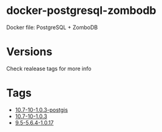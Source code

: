 # docker-postgresql-zombodb
Docker file: PostgreSQL + ZomboDB

# Versions
Check realease tags for more info

# Tags
- [10.7-10-1.0.3-postgis](https://github.com/calinrada/docker-postgresql-zombodb/tree/10.7-10-1.0.3-postgis)
- [10.7-10-1.0.3](https://github.com/calinrada/docker-postgresql-zombodb/tree/10.7-10-1.0.3)
- [9.5-5.6.4-1.0.17](https://github.com/calinrada/docker-postgresql-zombodb/tree/9.5-5.6.4-1.0.17)
 
